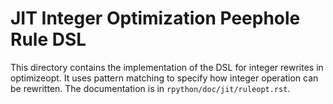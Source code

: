 # JIT Integer Optimization Peephole Rule DSL

This directory contains the implementation of the DSL for integer rewrites in
optimizeopt. It uses pattern matching to specify how integer operation can be
rewritten. The documentation is in ``rpython/doc/jit/ruleopt.rst``.

